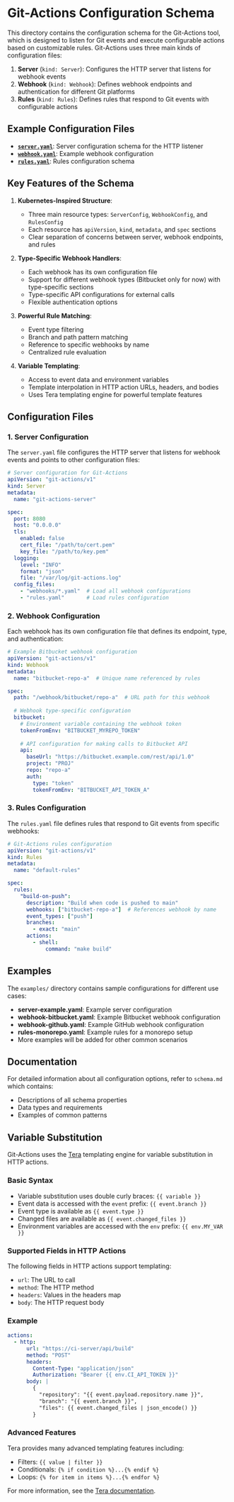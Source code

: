 # Git-Actions Configuration Schema

This directory contains the configuration schema for the Git-Actions tool, which is designed to listen for Git events and execute configurable actions based on customizable rules. Git-Actions uses three main kinds of configuration files:

1. **Server** (`kind: Server`): Configures the HTTP server that listens for webhook events
2. **Webhook** (`kind: Webhook`): Defines webhook endpoints and authentication for different Git platforms
3. **Rules** (`kind: Rules`): Defines rules that respond to Git events with configurable actions

## Example Configuration Files

- [**`server.yaml`**](server.yaml): Server configuration schema for the HTTP listener
- [**`webhook.yaml`**](webhook.yaml): Example webhook configuration
- [**`rules.yaml`**](rules.yaml): Rules configuration schema

## Key Features of the Schema

1. **Kubernetes-Inspired Structure**:
   - Three main resource types: `ServerConfig`, `WebhookConfig`, and `RulesConfig`
   - Each resource has `apiVersion`, `kind`, `metadata`, and `spec` sections
   - Clear separation of concerns between server, webhook endpoints, and rules

2. **Type-Specific Webhook Handlers**:
   - Each webhook has its own configuration file
   - Support for different webhook types (Bitbucket only for now) with type-specific sections
   - Type-specific API configurations for external calls
   - Flexible authentication options

3. **Powerful Rule Matching**:
   - Event type filtering
   - Branch and path pattern matching
   - Reference to specific webhooks by name
   - Centralized rule evaluation

4. **Variable Templating**:
   - Access to event data and environment variables
   - Template interpolation in HTTP action URLs, headers, and bodies
   - Uses Tera templating engine for powerful template features

## Configuration Files

### 1. Server Configuration

The `server.yaml` file configures the HTTP server that listens for webhook events and points to other configuration files:

```yaml
# Server configuration for Git-Actions
apiVersion: "git-actions/v1"
kind: Server
metadata:
  name: "git-actions-server"

spec:
  port: 8080
  host: "0.0.0.0"
  tls:
    enabled: false
    cert_file: "/path/to/cert.pem"
    key_file: "/path/to/key.pem"
  logging:
    level: "INFO"
    format: "json"
    file: "/var/log/git-actions.log"
  config_files:
    - "webhooks/*.yaml"  # Load all webhook configurations
    - "rules.yaml"       # Load rules configuration
```

### 2. Webhook Configuration

Each webhook has its own configuration file that defines its endpoint, type, and authentication:

```yaml
# Example Bitbucket webhook configuration
apiVersion: "git-actions/v1"
kind: Webhook
metadata:
  name: "bitbucket-repo-a"  # Unique name referenced by rules

spec:
  path: "/webhook/bitbucket/repo-a"  # URL path for this webhook
  
  # Webhook type-specific configuration
  bitbucket:
    # Environment variable containing the webhook token
    tokenFromEnv: "BITBUCKET_MYREPO_TOKEN"
    
    # API configuration for making calls to Bitbucket API
    api:
      baseUrl: "https://bitbucket.example.com/rest/api/1.0"
      project: "PROJ"
      repo: "repo-a"
      auth:
        type: "token"
        tokenFromEnv: "BITBUCKET_API_TOKEN_A"
```

### 3. Rules Configuration

The `rules.yaml` file defines rules that respond to Git events from specific webhooks:

```yaml
# Git-Actions rules configuration
apiVersion: "git-actions/v1"
kind: Rules
metadata:
  name: "default-rules"

spec:
  rules:
    "build-on-push":
      description: "Build when code is pushed to main"
      webhooks: ["bitbucket-repo-a"]  # References webhook by name
      event_types: ["push"]
      branches:
        - exact: "main"
      actions:
        - shell:
            command: "make build"
```

## Examples

The `examples/` directory contains sample configurations for different use cases:

- **server-example.yaml**: Example server configuration
- **webhook-bitbucket.yaml**: Example Bitbucket webhook configuration
- **webhook-github.yaml**: Example GitHub webhook configuration
- **rules-monorepo.yaml**: Example rules for a monorepo setup
- More examples will be added for other common scenarios

## Documentation

For detailed information about all configuration options, refer to `schema.md` which contains:

- Descriptions of all schema properties
- Data types and requirements
- Examples of common patterns

## Variable Substitution

Git-Actions uses the [Tera](https://tera.netlify.app/) templating engine for variable substitution in HTTP actions.

### Basic Syntax

- Variable substitution uses double curly braces: `{{ variable }}`
- Event data is accessed with the `event` prefix: `{{ event.branch }}`
- Event type is available as `{{ event.type }}`
- Changed files are available as `{{ event.changed_files }}`
- Environment variables are accessed with the `env` prefix: `{{ env.MY_VAR }}`

### Supported Fields in HTTP Actions

The following fields in HTTP actions support templating:

- `url`: The URL to call
- `method`: The HTTP method
- `headers`: Values in the headers map
- `body`: The HTTP request body

### Example

```yaml
actions:
  - http:
      url: "https://ci-server/api/build"
      method: "POST"
      headers:
        Content-Type: "application/json"
        Authorization: "Bearer {{ env.CI_API_TOKEN }}"
      body: |
        {
          "repository": "{{ event.payload.repository.name }}",
          "branch": "{{ event.branch }}",
          "files": {{ event.changed_files | json_encode() }}
        }
```

### Advanced Features

Tera provides many advanced templating features including:

- Filters: `{{ value | filter }}`
- Conditionals: `{% if condition %}...{% endif %}`
- Loops: `{% for item in items %}...{% endfor %}`

For more information, see the [Tera documentation](https://tera.netlify.app/docs/).
